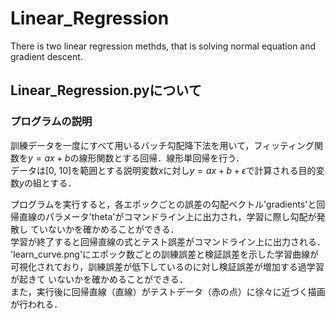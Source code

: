 # Linear_Regression
There is two linear regression methds, that is solving normal equation and gradient descent.  

## Linear_Regression.pyについて  
### プログラムの説明
訓練データを一度にすべて用いるバッチ勾配降下法を用いて，フィッティング関数を$y=ax+b$の線形関数とする回帰．線形単回帰を行う．  
データは[0, 10]を範囲とする説明変数$x$に対し$y=ax+b+\epsilon$で計算される目的変数$y$の組とする．  
  
プログラムを実行すると，各エポックごとの誤差の勾配ベクトル'gradients'と回帰直線のパラメータ'theta'がコマンドライン上に出力され，学習に際し勾配が発散し
ていないかを確かめることができる．  
学習が終了すると回帰直線の式とテスト誤差がコマンドライン上に出力される．  
'learn_curve.png'にエポック数ごとの訓練誤差と検証誤差を示した学習曲線が可視化されており，訓練誤差が低下しているのに対し検証誤差が増加する過学習が起きて
いないかを確かめることができる．  
また，実行後に回帰直線（直線）がテストデータ（赤の点）に徐々に近づく描画が行われる．  
